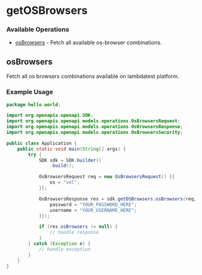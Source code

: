 # getOSBrowsers

### Available Operations

* [osBrowsers](#osbrowsers) - Fetch all available os-browser combinations.

## osBrowsers

Fetch all os browsers combinations available on lambdatest platform.

### Example Usage

```java
package hello.world;

import org.openapis.openapi.SDK;
import org.openapis.openapi.models.operations.OsBrowsersRequest;
import org.openapis.openapi.models.operations.OsBrowsersResponse;
import org.openapis.openapi.models.operations.OsBrowsersSecurity;

public class Application {
    public static void main(String[] args) {
        try {
            SDK sdk = SDK.builder()
                .build();

            OsBrowsersRequest req = new OsBrowsersRequest() {{
                os = "vel";
            }};            

            OsBrowsersResponse res = sdk.getOSBrowsers.osBrowsers(req, new OsBrowsersSecurity("error", "deserunt") {{
                password = "YOUR_PASSWORD_HERE";
                username = "YOUR_USERNAME_HERE";
            }});

            if (res.osBrowsers != null) {
                // handle response
            }
        } catch (Exception e) {
            // handle exception
        }
    }
}
```
